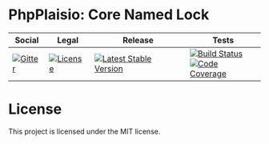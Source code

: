 # PhpPlaisio: Core Named Lock

<table>
<thead>
<tr>
<th>Social</th>
<th>Legal</th>
<th>Release</th>
<th>Tests</th>
</tr>
</thead>
<tbody>
<tr>
<td>
<a href="https://gitter.im/PhpPlaisio/PhpPlaisio"><img src="https://badges.gitter.im/PhpPlaisio/PhpPlaisio.svg" alt="Gitter"/></a>
</td>
<td>
<a href="https://packagist.org/packages/plaisio/lock-named-core
"><img src="https://poser.pugx.org/plaisio/lock-named-core/license" alt="License"/></a>
</td>
<td>
<a href="https://packagist.org/packages/plaisio/lock-named-core"><img src="https://poser.pugx.org/plaisio/lock-named-core/v/stable" alt="Latest Stable Version"/></a><br/>
</td>
<td>
<a href="https://github.com/PhpPlaisio/lock-named-core/actions/workflows/unit.yml"><img src="https://github.com/PhpPlaisio/lock-named-core/actions/workflows/unit.yml/badge.svg" alt="Build Status"/></a><br/>
<a href="https://codecov.io/gh/PhpPlaisio/lock-named-core"><img src="https://codecov.io/gh/PhpPlaisio/lock-named-core/branch/master/graph/badge.svg" alt="Code Coverage"/></a>
</td>
</tr>
</tbody>
</table>


#  License

This project is licensed under the MIT license.
